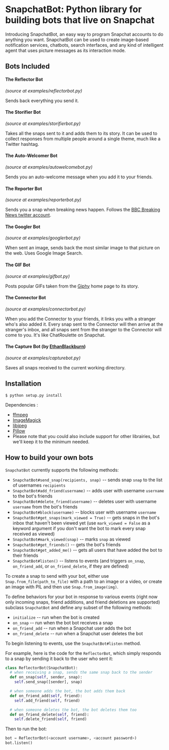 # SnapchatBot: Python library for building bots that live on Snapchat

Introducing SnapchatBot, an easy way to program Snapchat accounts to do anything you want.
SnapchatBot can be used to create image-based notification services, chatbots, search interfaces,
and any kind of intelligent agent that uses picture messages as its interaction mode.

## Bots Included

#### The Reflector Bot
*(source at examples/reflectorbot.py)*

Sends back everything you send it.

#### The Storifier Bot
*(source at examples/storifierbot.py)*

Takes all the snaps sent to it and adds them to its story. It can be used to collect responses
from multiple people around a single theme, much like a Twitter hashtag.

#### The Auto-Welcomer Bot
*(source at examples/autowelcomebot.py)*

Sends you an auto-welcome message when you add it to your friends.

#### The Reporter Bot
*(source at examples/reporterbot.py)*

Sends you a snap when breaking news happen. Follows the [BBC Breaking News twitter account](https://twitter.com/bbcbreaking).

#### The Googler Bot
*(source at examples/googlerbot.py)*

When sent an image, sends back the most similar image to that picture on the web. Uses Google Image Search.

#### The GIF Bot
*(source at examples/gifbot.py)*

Posts popular GIFs taken from the [Giphy](http://giphy.com) home page to its story.

#### The Connector Bot
*(source at examples/connectorbot.py)*

When you add the Connector to your friends, it links you with a stranger who's also added it. Every snap sent to the Connector will then arrive at the stranger's inbox, and all snaps sent from the stranger to the Connector will come to you. It's like ChatRoulette on Snapchat.

#### The Capture Bot (by [EthanBlackburn](https://github.com/EthanBlackburn))
*(source at examples/capturebot.py)*

Saves all snaps received to the current working directory.

## Installation

    $ python setup.py install

Dependencies :
* [ffmpeg](https://www.ffmpeg.org/)
* [ImageMagick](http://www.imagemagick.org/)
* [libjpeg](http://ijg.org/)
* [Pillow](https://pypi.python.org/pypi/Pillow)
* Please note that you could also include support for other librairies, but we'll keep it to the minimum needed.

## How to build your own bots

`SnapchatBot` currently supports the following methods:

* `SnapchatBot#send_snap(recipients, snap)` -- sends snap `snap` to the list of usernames `recipients`
* `SnapchatBot#add_friend(username)` -- adds user with username `username` to the bot's friends
* `SnapchatBot#delete_friend(username)` -- deletes user with username `username` from the bot's friends
* `SnapchatBot#block(username)` -- blocks user with username `username`
* `SnapchatBot#get_snaps(mark_viewed = True)` -- gets snaps in the bot's inbox that haven't been viewed yet (use `mark_viewed = False` as a keyword argument if you don't want the bot to mark every snap received as viewed)
* `SnapchatBot#mark_viewed(snap)` -- marks `snap` as viewed
* `SnapchatBot#get_friends()` -- gets the bot's friends
* `SnapchatBot#get_added_me()` -- gets all users that have added the bot to their friends
* `SnapchatBot#listen()` -- listens to events (and triggers `on_snap`, `on_friend_add`, or `on_friend_delete`, if they are defined)

To create a snap to send with your bot, either use `Snap.from_file(path_to_file)` with a path
to an image or a video, or create an image with PIL and then use `Snap.from_image(img)`.

To define behaviors for your bot in response to various events (right now only
incoming snaps, friend additions, and friend deletions are supported) subclass `SnapchatBot`
and define any subset of the following methods:

* `initialize` -- run when the bot is created
* `on_snap` -- run when the bot bot receives a snap
* `on_friend_add` -- run when a Snapchat user adds the bot
* `on_friend_delete` -- run when a Snapchat user deletes the bot

To begin listening to events, use the `SnapchatBot#listen` method.

For example, here is the code for the `ReflectorBot`, which simply responds to a snap by sending it
back to the user who sent it:

```python
class ReflectorBot(SnapchatBot):
  # when receiving a snap, sends the same snap back to the sender
  def on_snap(self, sender, snap):
    self.send_snap([sender], snap)

  # when someone adds the bot, the bot adds them back
  def on_friend_add(self, friend):
    self.add_friend(self, friend)

  # when someone deletes the bot, the bot deletes them too
  def on_friend_delete(self, friend):
    self.delete_friend(self, friend)
```

Then to run the bot:

```python
bot = ReflectorBot(<account username>, <account password>)
bot.listen()
```
